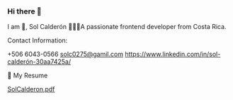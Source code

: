 ### Hi there 👋
I am 👋, Sol Calderón 
👩🏻‍💻A passionate frontend developer from Costa Rica.

Contact Information:

+506 6043-0566
solc0275@gamil.com
https://www.linkedin.com/in/sol-calderón-30aa7425a/

📄 My Resume

[SolCalderon.pdf](https://github.com/sol1217/sol1217/files/15279140/SolCalderon.pdf)


